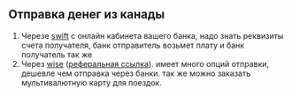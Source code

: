 ## Отправка денег из канады
1. Черезе [swift](https://www.investopedia.com/articles/personal-finance/050515/how-swift-system-works.asp) с онлайн кабинета вашего банка, надо знать реквизиты счета получателя, банк отправитель возьмет плату и банк получатель так же
2. Через [wise](https://wise.com) ([реферальная ссылка](https://wise.com/invite/u/alekseyc24)). имеет много опций отправки, дешевле чем отправка через банки. так же можно заказать мультивалютную карту для поездок.